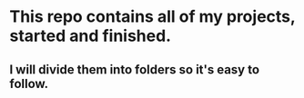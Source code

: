 # This repo contains all of my projects, started and finished.
## I will divide them into folders so it's easy to follow.

